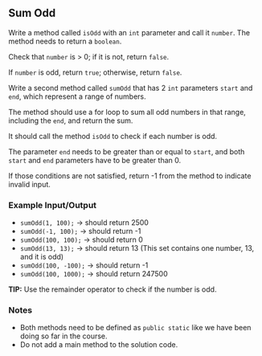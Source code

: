 ## Sum Odd

Write a method called `isOdd` with an `int` parameter and call it `number`. The method needs to return a `boolean`.

Check that `number` is > 0; if it is not, return `false`.

If `number` is odd, return `true`; otherwise, return `false`.

Write a second method called `sumOdd` that has 2 `int` parameters `start` and `end`, which represent a range of numbers.

The method should use a for loop to sum all odd numbers in that range, including the `end`, and return the sum.

It should call the method `isOdd` to check if each number is odd.

The parameter `end` needs to be greater than or equal to `start`, and both `start` and `end` parameters have to be greater than 0.

If those conditions are not satisfied, return -1 from the method to indicate invalid input.

### Example Input/Output

- `sumOdd(1, 100);` → should return 2500
- `sumOdd(-1, 100);` → should return -1
- `sumOdd(100, 100);` → should return 0
- `sumOdd(13, 13);` → should return 13 (This set contains one number, 13, and it is odd)
- `sumOdd(100, -100);` → should return -1
- `sumOdd(100, 1000);` → should return 247500

**TIP:** Use the remainder operator to check if the number is odd.

### Notes

- Both methods need to be defined as `public static` like we have been doing so far in the course.
- Do not add a main method to the solution code.
